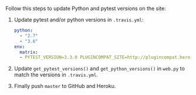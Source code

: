 
Follow this steps to update Python and pytest versions on the site:

1. Update pytest and/or python versions in `.travis.yml`:

   ```yaml
   python:
     - "2.7"
     - "3.6"
   env:
     matrix:
     - PYTEST_VERSION=3.3.0 PLUGINCOMPAT_SITE=http://plugincompat.herokuapp.co   
   ```

2. Update `get_pytest_versions()` and `get_python_versions()` in `web.py` to match the versions in `.travis.yml`.

3. Finally push `master` to GitHub and Heroku.
